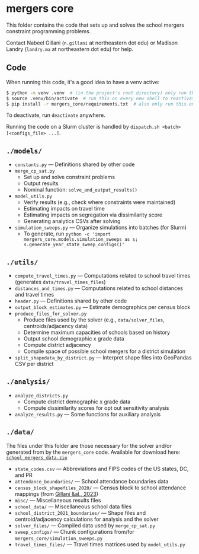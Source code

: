 # mergers core

This folder contains the code that sets up and solves the school mergers constraint programming problems.

Contact Nabeel Gillani (`n.gillani` at northeastern dot edu) or Madison Landry
(`landry.ma` at northeastern dot edu) for help.

## Code

When running this code, it's a good idea to have a venv active:
```sh
$ python -m venv .venv  # (in the project's root directory) only run this once
$ source .venv/bin/activate  # run this on every new shell to reactivate the venv (fish users use activate.fish instead of activate)
$ pip install -r mergers_core/requirements.txt  # also only run this once
```
To deactivate, run `deactivate` anywhere.

Running the code on a Slurm cluster is handled by `dispatch.sh <batch> [<configs_file> ...]`.

## `./models/`

* `constants.py` — Definitions shared by other code
* `merge_cp_sat.py`
   * Set up and solve constraint problems
   * Output results
   * Nominal function: `solve_and_output_results()`
* `model_utils.py`
   * Verify results (e.g., check where constraints were maintained)
   * Estimating impacts on travel time
   * Estimating impacts on segregation via dissimilarity score
   * Generating analytics CSVs after solving
* `simulation_sweeps.py` — Organize simulations into batches (for Slurm)
   * To generate, run `python -c 'import mergers_core.models.simulation_sweeps as s; s.generate_year_state_sweep_configs()'`

## `./utils/`

* `compute_travel_times.py` — Computations related to school travel times (generates `data/travel_times_files`)
* `distances_and_times.py` — Computations related to school distances and travel times
* `header.py` — Definitions shared by other code
* `output_block_estimates.py` — Estimate demographics per census block
* `produce_files_for_solver.py`
   * Produce files used by the solver (e.g., `data/solver_files`, centroids/adjacency data)
   * Determine maximum capacities of schools based on history
   * Output school demographic x grade data
   * Compute district adjacency
   * Compile space of possible school mergers for a district simulation
* `split_shapedata_by_district.py` — Interpret shape files into GeoPandas CSV per district

## `./analysis/`

* `analyze_districts.py`
   * Compute district demographic x grade data
   * Compute dissimilarity scores for opt out sensitivity analysis
* `analyze_results.py` — Some functions for auxiliary analysis

## `./data/`

The files under this folder are those necessary for the solver and/or generated from by the `mergers_core` code. Available for download here: [`school_mergers_data.zip`](https://plural-connections.s3.us-east-1.amazonaws.com/school-mergers/school_mergers_data.zip)

* `state_codes.csv` — Abbreviations and FIPS codes of the US states, DC, and PR
* `attendance_boundaries/` — School attendance boundaries data
* `census_block_shapefiles_2020/` — Census block to school attendance mappings (from [Gillani &al., 2023](https://doi.org/10.3102/0013189X231170858))
* `misc/` — Miscellaneous results files
* `school_data/` — Miscellaneous school data files
* `school_district_2021_boundaries/` — Shape files and centroid/adjacency calculations for analysis and the solver
* `solver_files/` — Compiled data used by `merge_cp_sat.py`
* `sweep_configs/` — Chunk configurations from/for `mergers_core/simulation_sweeps.py`
* `travel_times_files/` — Travel times matrices used by `model_utils.py`
